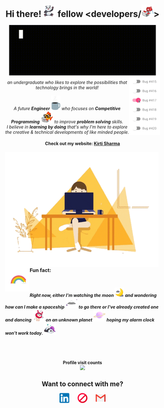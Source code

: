 <!--greetings-->
<h1 align="center"> Hi there! <img src="https://github.com/kiiirtiiii/kiiirtiiii/blob/main/gif/friendly_panda_agadhwadwbv8jq.gif" width="40px"> fellow &ltdevelopers/<img src="https://github.com/kiiirtiiii/kiiirtiiii/blob/main/gif/buddy_bear_agadbqeaavccya8.gif" width="40px">&gt</h1>

<div align="center"><img src="https://github.com/kiiirtiiii/kiiirtiiii/blob/main/gif/kirt_sharma.gif" align="center">
<img src="https://github.com/kiiirtiiii/kiiirtiiii/blob/main/gif/output-onlinegiftools.gif" width="100px" align="right">
</div>

<!--introduction-->
<p align="center">
  <em>
    an undergraduate who likes to explore the possibilities that technology brings in the world!
    <br><br>
    A future <b>Engineer</b> <img src="https://github.com/kiiirtiiii/kiiirtiiii/blob/main/gif/coffee.gif" width="30px"> who focuses on <b>Competitive Programming</b> <img src="https://github.com/kiiirtiiii/kiiirtiiii/blob/main/gif/gldfsh_agadbaiaaladvqo.gif" width="40px"> to improve <b>problem solving</b> skills.<br>
    I believe in <b>learning by doing</b> that's why I'm here to explore the creative & technical developments of like minded people.
  </em>
</p> 

<!-- Website link -->
<div align="center">
  <h4> Check out my website:<b> <a href="http://www.kirtisharma.tech/" target="_blank">Kirti Sharma</a> </h4>
</div>

<!--funfact-->
<div align="left"> 
  <img src="https://github.com/kiiirtiiii/kiiirtiiii/blob/main/gif/abc.gif" width="500px" align="left">
  <div align="right"><img src="https://github.com/kiiirtiiii/kiiirtiiii/blob/main/gif/rainbow.gif" width="80px" align="left">
    <br>
    <h3 align="left" margin-top="0px">Fun fact:</h3>
    <em>
      <br>
      <p align="left">
        Right now, either I'm watching the moon <img src="https://github.com/kiiirtiiii/kiiirtiiii/blob/main/gif/moon1.gif" width="30px"> and wondering how can I make a spaceship <img src="https://github.com/kiiirtiiii/kiiirtiiii/blob/main/gif/spaceship.gif" width="40px"> to go there or I've already created one and dancing <img src="https://github.com/kiiirtiiii/kiiirtiiii/blob/main/gif/qwabbit_agad7wad5kdobw.gif" width="40px"> on an unknown planet <img src="https://github.com/kiiirtiiii/kiiirtiiii/blob/main/gif/planet.gif" width="40px"> hoping my alarm clock won't work today. <img src="https://github.com/kiiirtiiii/kiiirtiiii/blob/main/gif/friendly_panda_agadgaadwbv8jq.gif" width="40px">
      </p>
    </em>
  </div>
</div>

<br><br><br>

<!-- visitor count -->
<div align="center"><b>Profile visit counts<b><br><img src="https://profile-counter.glitch.me/kiiirtiiii/count.svg"></div>

<!-- Social media -->
<div align="center"> 
  <h2>Want to connect with me?</h2>
</div>

<div align="center">
  <a href="https://www.linkedin.com/in/kiiirtiiii/" target="__blank"><img src="https://github.com/kiiirtiiii/kiiirtiiii/blob/main/social-icons/001-linkedin.png" alt="LinkedIn"></a></span> 
  &nbsp&nbsp&nbsp&nbsp&nbsp&nbsp
  <a href="https://www.stopstalk.com/user/profile/sharmakirti" target="__blank"><img src="https://github.com/kiiirtiiii/kiiirtiiii/blob/main/social-icons/003-ban.png" alt="StopStalk"></a>
  &nbsp&nbsp&nbsp&nbsp&nbsp&nbsp
  <a href="mailto:kirtivats1409@gmail.com" target="__blank"><img src="https://github.com/kiiirtiiii/kiiirtiiii/blob/main/social-icons/002-gmail.png" alt="Mail"></a>
</div>
